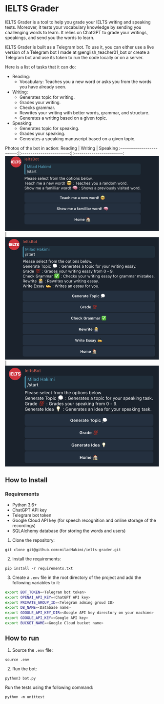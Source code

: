 # IELTS Grader

IELTS Grader is a tool to help you grade your IELTS writing and speaking tests. Moreover, it tests your vocabulary knowledge by sending you challenging words to learn. It relies on ChatGPT to grade your writings, speakings, and send you the words to learn.

IELTS Grader is built as a Telegram bot. To use it, you can either use a live version of a Telegram bot I made at @english_teacher01_bot or create a Telegram bot and use its token to run the code locally or on a server.

Here is a list of tasks that it can do:
- Reading: 
    - Vocabulary: Teaches you a new word or asks you from the words you have already seen.
- Writing:
  - Generates topic for writing.
  - Grades your writing.
  - Checks grammar.
  - Rewrites your writing with better words, grammar, and structure.
  - Generates a writing based on a given topic.
- Speaking:
  - Generates topic for speaking.
  - Grades your speaking.
  - Generates a speaking manuscript based on a given topic.

Photos of the bot in action:
Reading | Writing | Speaking
:-------------------------:|:-------------------------:|:-------------------------:
![Reading](img/reading.png) | ![Writing](img/writing.png) | ![Speaking](img/speaking.png)
## How to Install
### Requirements
- Python 3.6+
- ChatGPT API key
- Telegram bot token
- Google Cloud API key (for speech recognition and online storage of the recordings)
- SQLAlchemy database (for storing the words and users)

1. Clone the repository:
```
git clone git@github.com:miladHakimi/ielts-grader.git
```
2. Install the requirements:
```
pip install -r requirements.txt
```
3. Create a `.env` file in the root directory of the project and add the following variables to it:
```bash
export BOT_TOKEN=<Telegram bot token>
export OPENAI_API_KEY=<ChatGPT API key>
export PRIVATE_GROUP_ID=<Telegram adming groud ID>
export DB_NAME=<Database name>
export GOOGLE_API_KEY_DIR=<Google API key directory on your machine>
export GOOGLE_API_KEY=<Google API key>
export BUCKET_NAME=<Google Cloud bucket name>
```
## How to run
1. Source the `.env` file:
```
source .env
```
2. Run the bot:
```
python3 bot.py
```


Run the tests using the following command:
```
python -m unittest
```
